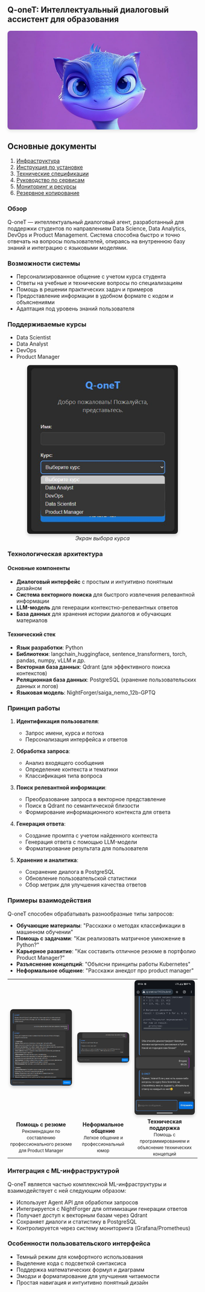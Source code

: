 ## Q-oneT: Интеллектуальный диалоговый ассистент для образования

<div align="center">
  <img src="/Agent/screenshots/1.jpg" alt="Авторизация" width="600" style="border-radius: 8px; box-shadow: 0 4px 8px rgba(0,0,0,0.1);"/>
</div>

## Основные документы
1. [Инфраструктура](docs/ml-infrastructure-main_12122024.md)
2. [Инструкция по установке](docs/ml-infrastructure-installation12122024.md)
3. [Технические спецификации](docs/ml-infrastructure-tech-specs12122024.md)
4. [Руководство по сервисам](docs/ml-infrastructure-services12122024.md)
5. [Мониторинг и ресурсы](docs/ml-infrastructure-monitoring12122024.md)
6. [Резервное копирование](docs/ml-infrastructure-backup12122024.md)


### Обзор
Q-oneT — интеллектуальный диалоговый агент, разработанный для поддержки студентов по направлениям Data Science, Data Analytics, DevOps и Product Management. Система способна быстро и точно отвечать на вопросы пользователей, опираясь на внутреннюю базу знаний и интеграцию с языковыми моделями.

### Возможности системы
- Персонализированное общение с учетом курса студента
- Ответы на учебные и технические вопросы по специализациям
- Помощь в решении практических задач и примеров
- Предоставление информации в удобном формате с кодом и объяснениями
- Адаптация под уровень знаний пользователя

### Поддерживаемые курсы
- Data Scientist
- Data Analyst
- DevOps
- Product Manager

<p align="center">
  <img src="/Agent/screenshots/2.authorization.jpg" alt="Экран входа Q-oneT" width="400" style="border-radius: 8px; box-shadow: 0 4px 8px rgba(0,0,0,0.2);"/>
  <br>
  <em>Экран выбора курса</em>
</p>

### Технологическая архитектура

#### Основные компоненты
- **Диалоговый интерфейс** с простым и интуитивно понятным дизайном
- **Система векторного поиска** для быстрого извлечения релевантной информации
- **LLM-модель** для генерации контекстно-релевантных ответов
- **База данных** для хранения истории диалогов и обучающих материалов

#### Технический стек
- **Язык разработки**: Python
- **Библиотеки**: langchain_huggingface, sentence_transformers, torch, pandas, numpy, vLLM и др.
- **Векторная база данных**: Qdrant (для эффективного поиска контекстов)
- **Реляционная база данных**: PostgreSQL (хранение пользовательских данных и логов)
- **Языковая модель**: NightForger/saiga_nemo_12b-GPTQ

### Принцип работы

1. **Идентификация пользователя**:
   - Запрос имени, курса и потока
   - Персонализация интерфейса и ответов

2. **Обработка запроса**:
   - Анализ входящего сообщения
   - Определение контекста и тематики
   - Классификация типа вопроса

3. **Поиск релевантной информации**:
   - Преобразование запроса в векторное представление
   - Поиск в Qdrant по семантической близости
   - Формирование информационного контекста для ответа

4. **Генерация ответа**:
   - Создание промпта с учетом найденного контекста
   - Генерация ответа с помощью LLM-модели
   - Форматирование результата для пользователя

5. **Хранение и аналитика**:
   - Сохранение диалога в PostgreSQL
   - Обновление пользовательской статистики
   - Сбор метрик для улучшения качества ответов

### Примеры взаимодействия

Q-oneT способен обрабатывать разнообразные типы запросов:

- **Обучающие материалы**: "Расскажи о методах классификации в машинном обучении"
- **Помощь с задачами**: "Как реализовать матричное умножение в Python?"
- **Карьерное развитие**: "Как составить отличное резюме в портфолио Product Manager?"
- **Разъяснение концепций**: "Объясни принципы работы Kubernetes"
- **Неформальное общение**: "Расскажи анекдот про product manager"

<table align="center" border="0" cellspacing="0" cellpadding="10">
  <tr>
    <td align="center">
      <img src="/Agent/screenshots/3.portfolio_question.jpg" alt="Пример резюме" width="300" style="border-radius: 8px; box-shadow: 0 4px 8px rgba(0,0,0,0.2); max-width: 100%;"/>
    </td>
    <td align="center">
      <img src="/Agent/screenshots/4.joke_question.jpg" alt="Анекдот" width="300" style="border-radius: 8px; box-shadow: 0 4px 8px rgba(0,0,0,0.2); max-width: 100%;"/>
    </td>
    <td align="center">
      <img src="/Agent/screenshots/5.python_question.jpg" alt="Матричное умножение" width="300" style="border-radius: 8px; box-shadow: 0 4px 8px rgba(0,0,0,0.2); max-width: 100%;"/>
    </td>
  </tr>
  <tr>
    <td align="center"><b>Помощь с резюме</b><br><small>Рекомендации по составлению профессионального резюме для Product Manager</small></td>
    <td align="center"><b>Неформальное общение</b><br><small>Легкое общение и профессиональный юмор</small></td>
    <td align="center"><b>Техническая поддержка</b><br><small>Помощь с программированием и объяснение технических концепций</small></td>
  </tr>
</table>

### Интеграция с ML-инфраструктурой

Q-oneT является частью комплексной ML-инфраструктуры и взаимодействует с ней следующим образом:

- Использует Agent API для обработки запросов
- Интегрируется с NightForger для оптимизации генерации ответов
- Получает доступ к векторным базам через Qdrant
- Сохраняет диалоги и статистику в PostgreSQL
- Контролируется через систему мониторинга (Grafana/Prometheus)

### Особенности пользовательского интерфейса

- Темный режим для комфортного использования
- Выделение кода с подсветкой синтаксиса
- Поддержка математических формул и диаграмм
- Эмодзи и форматирование для улучшения читаемости
- Простая навигация и интуитивно понятный дизайн